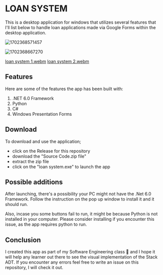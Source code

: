 # LOAN SYSTEM

This is a desktop application for windows that utilizes several features that I'll list below to handle loan applications made via Google Forms within the desktop application. 

![1702368571457](https://github.com/mulwa06/Loan-System/assets/91142002/e54ef9e6-b896-440a-8010-1b08dfe45bdb)

![1702368667270](https://github.com/mulwa06/Loan-System/assets/91142002/3b559d04-c095-41f2-86d5-5e2b5044f75d)

[loan system 1.webm](https://github.com/mulwa06/Loan-System/assets/91142002/c60d0da1-0266-443b-bc9c-e079fb5616b0)
[loan system 2.webm](https://github.com/mulwa06/Loan-System/assets/91142002/a4381719-a68c-404e-b465-f24508e404af)

## Features

Here are some of the features the app has been built with:

1. .NET 6.0 Framework
2. Python
3. C#
4. Windows Presentation Forms

## Download

To download and use the application; 
- click on the Release for this repository
- download the "Source Code.zip file"
- extract the zip file
- click on the "loan system.exe" to launch the app

## Possible additions

After launching, there's a possibility your PC might not have the .Net 6.0 Framework. Follow the instruction on the pop up window to install it and it should run.

Also, incase you some buttons fail to run, it might be because Python is not installed in your computer. Please consider installing if you encounter this issue, as the app requires python to run.

## Conclusion

I created this app as part of my Software Engineering class 💯 and I hope it will help any learner out there to see the visual implementation of the Stack ADT.
If you encounter any errors feel free to write an issue on this repository, I will check it out.
